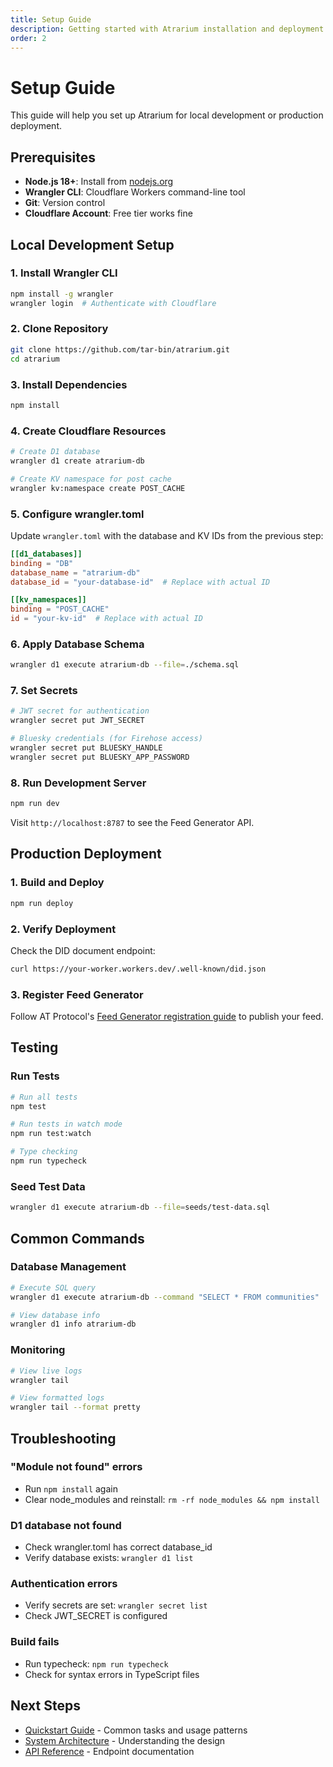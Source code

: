 ```yaml
---
title: Setup Guide
description: Getting started with Atrarium installation and deployment
order: 2
---
```


# Setup Guide

This guide will help you set up Atrarium for local development or production deployment.

## Prerequisites

- **Node.js 18+**: Install from [nodejs.org](https://nodejs.org/)
- **Wrangler CLI**: Cloudflare Workers command-line tool
- **Git**: Version control
- **Cloudflare Account**: Free tier works fine

## Local Development Setup

### 1. Install Wrangler CLI

```bash
npm install -g wrangler
wrangler login  # Authenticate with Cloudflare
```

### 2. Clone Repository

```bash
git clone https://github.com/tar-bin/atrarium.git
cd atrarium
```

### 3. Install Dependencies

```bash
npm install
```

### 4. Create Cloudflare Resources

```bash
# Create D1 database
wrangler d1 create atrarium-db

# Create KV namespace for post cache
wrangler kv:namespace create POST_CACHE
```

### 5. Configure wrangler.toml

Update `wrangler.toml` with the database and KV IDs from the previous step:

```toml
[[d1_databases]]
binding = "DB"
database_name = "atrarium-db"
database_id = "your-database-id"  # Replace with actual ID

[[kv_namespaces]]
binding = "POST_CACHE"
id = "your-kv-id"  # Replace with actual ID
```

### 6. Apply Database Schema

```bash
wrangler d1 execute atrarium-db --file=./schema.sql
```

### 7. Set Secrets

```bash
# JWT secret for authentication
wrangler secret put JWT_SECRET

# Bluesky credentials (for Firehose access)
wrangler secret put BLUESKY_HANDLE
wrangler secret put BLUESKY_APP_PASSWORD
```

### 8. Run Development Server

```bash
npm run dev
```

Visit `http://localhost:8787` to see the Feed Generator API.

## Production Deployment

### 1. Build and Deploy

```bash
npm run deploy
```

### 2. Verify Deployment

Check the DID document endpoint:

```bash
curl https://your-worker.workers.dev/.well-known/did.json
```

### 3. Register Feed Generator

Follow AT Protocol's [Feed Generator registration guide](https://docs.bsky.app/docs/starter-templates/custom-feeds) to publish your feed.

## Testing

### Run Tests

```bash
# Run all tests
npm test

# Run tests in watch mode
npm run test:watch

# Type checking
npm run typecheck
```

### Seed Test Data

```bash
wrangler d1 execute atrarium-db --file=seeds/test-data.sql
```

## Common Commands

### Database Management

```bash
# Execute SQL query
wrangler d1 execute atrarium-db --command "SELECT * FROM communities"

# View database info
wrangler d1 info atrarium-db
```

### Monitoring

```bash
# View live logs
wrangler tail

# View formatted logs
wrangler tail --format pretty
```

## Troubleshooting

### "Module not found" errors
- Run `npm install` again
- Clear node_modules and reinstall: `rm -rf node_modules && npm install`

### D1 database not found
- Check wrangler.toml has correct database_id
- Verify database exists: `wrangler d1 list`

### Authentication errors
- Verify secrets are set: `wrangler secret list`
- Check JWT_SECRET is configured

### Build fails
- Run typecheck: `npm run typecheck`
- Check for syntax errors in TypeScript files

## Next Steps

- [Quickstart Guide](/en/guide/quickstart) - Common tasks and usage patterns
- [System Architecture](/en/architecture/system-design) - Understanding the design
- [API Reference](/en/reference/api-reference) - Endpoint documentation
